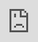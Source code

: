 ```yaml
---
layout: post
title: "샤이니가 컴백한 '아는 형님'과의 맞대결을 예고했다."
author: "undefined"
thumbnail: "https://www.allkpop.com/upload/2021/02/content/061056/thumb/1612626967_.jpg"
tags: 
---
```




<div class="video_wrapper" style="padding-top: 56.25%;">
    <iframe id="player" class="main_video" src="https://www.youtube.com/embed/tQ_AB1dFJSw" width="100%" height="100%" frameborder="0" allowfullscreen="" style="display: block !important; position: absolute; top: 0px; left: 0px; width: 100%; height: 100%;"></iframe>
</div>


샤이니가 돌아와서 JTBC `아는 형님들`의 제작진을 맡을 준비를 하고 있습니다!

이달 말 7집 정규앨범 컴백이 예고된 가운데, 샤이니 멤버 4명 전원이 차기작 `아는 형님들`에 게스트로 출연한다. 위의 다가오는 에피소드의 예고편에는 샤이니와 `아는 형님들`이 댄스, 공연, 군사 훈련 등에서 그것을 아래로 던지는 장면이 나온다!

한편, `아는 형님들`은 설 연휴를 맞아 다음 주말 휴식을 취하며, 2월 20일 오후 9시 KST로 돌아온다. 샤이니가 출연하는 다음 회를 꼭 잡아라!